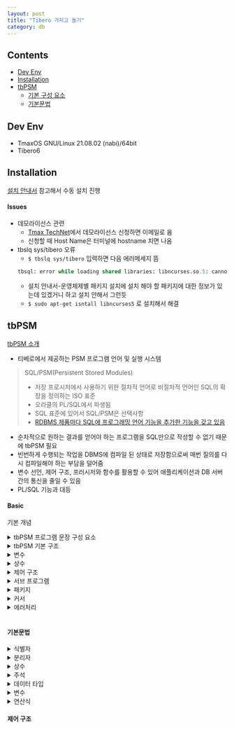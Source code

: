 ```yaml
---
layout: post
title: "Tibero 가지고 놀기"
category: db
---
```


## Contents
- [Dev Env](#dev-env)
- [Installation](#installation)
- [tbPSM](#plsql)
    - [기본 구성 요소](#basic)
    - [기본문법](#기본문법)



## Dev Env
- TmaxOS GNU/Linux 21.08.02 (nabi)/64bit
- Tibero6



## Installation
[설치 안내서](https://technet.tmaxsoft.com/upload/download/online/tibero/pver-20150504-000001/index2.html) 참고해서 수동 설치 진행

#### Issues
- 데모라이선스 관련
    - [Tmax TechNet](https://technet.tmaxsoft.com/ko/front/main/main.do)에서 데모라이선스 신청하면 이메일로 옴
    - 신청할 때 Host Name은 터미널에 hostname 치면 나옴
- tbslq sys/tibero 오류
    - `$ tbslq sys/tibero` 입력하면 다음 에러메세지 뜸
    ```sql
    tbsql: error while loading shared libraries: libncurses.so.5: cannot open shared object file: No such file or directory
    ```
    - 설치 안내서-운영체제별 패키지 설치에 설치 해야 할 패키지에 대한 정보가 있는데 있겠거니 하고 설치 안해서 그런듯
    - `$ sudo apt-get isntall libncurses5` 로 설치해서 해결



## tbPSM
[tbPSM 소개](https://technet.tmaxsoft.com/upload/download/online/tibero/pver-20150504-000001/index2.html)
- 티베로에서 제공하는 PSM 프로그램 언어 및 실행 시스템
> SQL/PSM(Persistent Stored Modules)
>    - 저장 프로시저에서 사용하기 위한 절차적 언어로 비절차적 언어인 SQL의 확장을 정의하는 ISO 표준
>    - 오라클의 PL/SQL에서 파생됨
>    - SQL 표준에 있어서 SQL/PSM은 선택사항
>    - [RDBMS 제품마다 SQL에 프로그래밍 언어 기능을 추가한 기능을 갖고 있음](http://mms.metalwihen.com/thirdsemester/dbms-sql/basicidea)

- 순차적으로 원하는 결과를 얻어야 하는 프로그램을 SQL만으로 작성할 수 없기 때문에 tbPSM 필요
- 빈번하게 수행되는 작업을 DBMS에 컴파일 된 상태로 저장함으로써 매번 질의를 다시 컴파일해야 하는 부담을 덜어줌
- 변수 선언, 제어 구조, 프러시저와 함수를 활용할 수 있어 애플리케이션과 DB 서버간의 통신을 줄일 수 있음
- PL/SQL 기능과 대등


#### Basic
기본 개념

<details><summary>tbPSM 프로그램 문장 구성 요소</summary><div markdown="1">
  tbPSM 프로그램은 <u>tbPSM 문장</u>과 <u>SQL 문장</u>으로 구성
</div></details>

<details><summary>tbPSM 기본 구조</summary><div markdown="1">   
세 종류의 블록 구조로 이루어져 있고, 다른 블록을 포함할 수도 있음   
```
DECLARE
    -- 선언부
    name varchar(32);

BEGIN
    -- 실행 코드부
    SELECT emp_name INTO name FROM employee WHERE emp_no = 100;

EXCEPTION
    -- 에러 처리부
WHEN NO_DATA_FOUND THEN
     dbms_output.put_line('employee not exist');

END;
```

- *선언부*
  - `declare`로 시작
  - 내부에서 사용할 변수 선언
  - 실행 코드부에서 사용하는 변수가 없으면 선언부 생략 가능
  - 서브 블록 포함 못함
- *실행 코드부*
  - `begin ... end;` 에서 ...에 위치
  - DB 액세스를 위한 일반적인 SQL 문장과 제어 구조 문장 사용
  - 모든 SQL 문장과 코든느 항상 세미콜론으로 끝남
- *에러 처리부*
  - `begin ... end;` 에서 ...에 위치
  - 실행 코드부에서 예외 상황 발생시 처리하는 부분
  - 예외 상황은 시스템 정의와 사용자 정의가 있음

- 선언부 -> 실행 코드부 -> 에러 처리부 순으로 프로그램 수행
</div>
</details>

<details>
<summary>값 출력하기</summary>
<div markdown="1">
```sql
SQL> set serveroutput on
SQL> begin
   2 DBMS_OUTPUT.PUT_LINE('hi!');
   3 end;
   4 /
```  
</div></details>

<details><summary>변수</summary><div markdown="1">
> 변수이름 변수타입[제약조건] [기본값]

```sql
SQL> declare   
   2 id number;
   3 age number default 1;
   4 name varchar(20) := 'chocoyam';
   5 begin
   6 DBMS_OUTPUT.PUT_LINE(id); 
   7 DBMS_OUTPUT.PUT_LINE(age);
   8 DBMS_OUTPUT.PUT_LINE(name);
   9 end;
  10 /

    1
    chocoyam

    PSM completed.
```
- 변수이름 : 중복시 에러 발생
- 변수타입 : DB 고유 타입, tbPSM 전용 타입
- 제약조건 : 데이터 타입에 따라 사용 여부 달라짐
- 기본값 : 변수 할당 연산자인 `:=` 이나 `DEFAULT` 키워드 사용해서 지정
</div></details>

<details><summary>상수</summary><div markdown="1">
> 변수이름 CONSTANT 변수타입 := 기본값

```sql
SQL> declare 
   2 id constant number default 1;
   3 begin
   4 DBMS_OUTPUT.PUT_LINE(id);
   5 end;
   6 /
    1

    PSM completed.
```
- CONSTANT : 상수 선언하는 예약어
- 기본값 : 반드시 명시. 명시 안하면 error
</div></details>

<details><summary>제어 구조</summary><div markdown="1">
- 선택적 제어구조 (selective control structure)
  - IF, CASE
- 반복 제어 구조 (iterative control structure)
  - LOOP, WHILE, FOR
</div></details>

<details><summary>서브 프로그램</summary><div markdown="1">
- 함수와 동일한 기능 수행
- 종류
    - 프로시저 (procedure) : 반환값 없음
    - 함수 (function) : 반환값 있음
- 구조
  - tbPSM 구조와 마찬가지로 선언부, 실행부, 예외 처리부로 구성
</div></details>

<details><summary>패키지</summary><div markdown="1">
- 서브 프로그램, 변수, 상수의 집합
- 관련된 기능을 묶어 사용할 수 있어 프로그램 관리 용이
- 패키지 사용 시점에 패키지 구성요소가 메모리에 로드되어 DB 서버 성능 향상
- 모듈 간의 의존성 축소화 가능
- 구조
  - 선언부 : 패키지에서 사용할 함수/프로시저 이름, 변수, 상수, 타입, 예외상황, 커서의 선언 정보 포함
  - 구현부 : 선언된 프로시저나 함수가 구현되는 부분
</div></details>

<details><summary>커서</summary><div markdown="1">
- SQL 처리 후 얻은 결과 집합에 대한 포인터
- 질의(query) 결과로 생성된 집합을 한번에 한 로우씩 검사하고 처리
- 질의의 결과와 반환되는 결과 집합이 매우 크거나 크기를 예상할 수 없는 경우 유용
- 종류
  - 묵시적 커서
  - 명시적 커서
</div></details>

<details><summary>에러처리</summary><div markdown="1">
- 질의 결과 반환되는 값이 없는 경우 같이 어떤 상황에 대한 예외 처리 가능
- 프로그램 구조가 명확해지고 관리가 쉬워지는 장점
</div></details>

<br/>


#### 기본문법
<details><summary>식별자</summary><div markdown="1">
변수, 상수, 레이블, 커서, 함수, 패키지 등의 이름을 뜻함
- 알파벳 대소문자, 한글, 숫자, $, _, # 으로 구성
- 알파벳이나 한글로 시작
- 대소문자 구분 안함
- 최대 길이는 255bytes
- 예약어와 동일한 식별자 선언 불가
- 큰 따옴표(" ")로 식별자 묶으면 공백 문자, 특수 문자, 예약어 사용 가능

```sql
SQL> declare
   2 "ss^ss" number := 1;
   3 begin
   4 DBMS_OUTPUT.PUT_LINE("ss^ss");
   5 end;
   6 /
  1

  PSM completed.

```
</div></details>

<details><summary>분리자</summary><div markdown="1">
<u>연산자</u>와 <u>식별자를 구분</u>하는 분리자가 있음
</div></details>

<details><summary>상수</summary><div markdown="1">
위의 Basic에 있는 상수 설명 참고
</div></details>

<details><summary>주석</summary><div markdown="1">

</div></details>

<details><summary>데이터 타입</summary><div markdown="1">
</div></details>

<details><summary>변수</summary><div markdown="1">
</div></details>

<details><summary>연산식</summary><div markdown="1">
</div></details>

#### 제어 구조